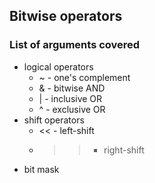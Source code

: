 ## Bitwise operators

### List of arguments covered

* logical operators
  * ~ - one's complement
  * & - bitwise AND
  * | - inclusive OR
  * ^ - exclusive OR
* shift operators
  * << - left-shift
  * >> - right-shift
* bit mask
